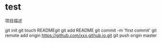 # test
项目描述


git init 
git touch READMEgit 
git add README 
git commit -m 'first commit'
git remote add origin https://github.com/xxx.github.io.git
git push origin master
